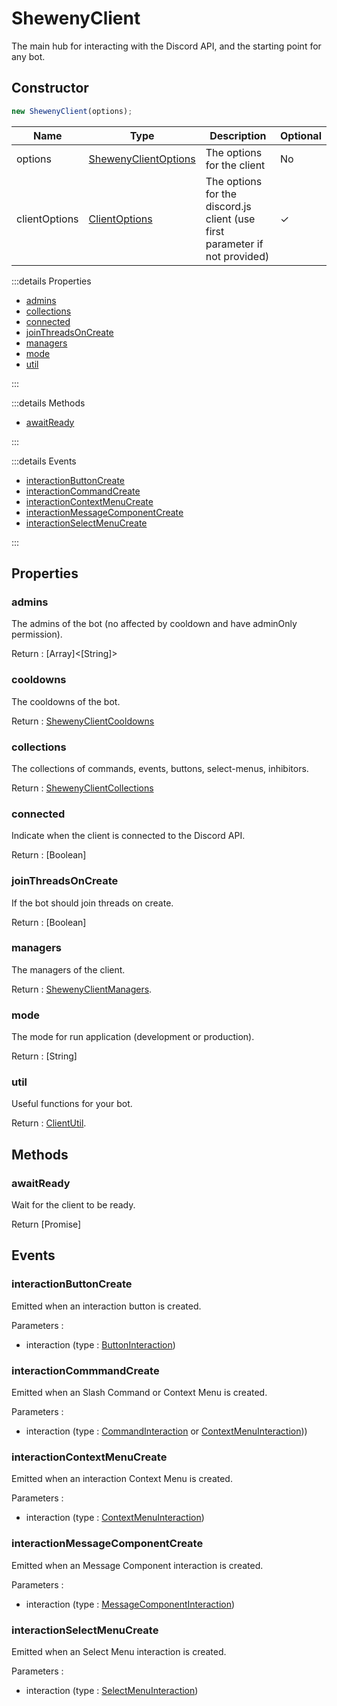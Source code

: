 # ShewenyClient

The main hub for interacting with the Discord API, and the starting point for any bot.

## Constructor

```js [Javascript CJS]
new ShewenyClient(options);
```

| Name          | Type                                                                             | Description                                                                 | Optional |
| ------------- | -------------------------------------------------------------------------------- | --------------------------------------------------------------------------- | -------- |
| options       | [ShewenyClientOptions](../typedef/ShewenyClientOptions.md)                       | The options for the client                                                  | No       |
| clientOptions | [ClientOptions](https://discord.js.org/#/docs/main/stable/typedef/ClientOptions) | The options for the discord.js client (use first parameter if not provided) | ✓        |

:::details Properties

- [admins](#admins)
- [collections](#collections)
- [connected](#connected)
- [joinThreadsOnCreate](#jointhreadsoncreate)
- [managers](#managers)
- [mode](#mode)
- [util](#util)

:::

:::details Methods

- [awaitReady](#awaitready)

:::

:::details Events

- [interactionButtonCreate](#interactionbuttoncreate)
- [interactionCommandCreate](#interactioncommandcreate)
- [interactionContextMenuCreate](#interactioncontextmenucreate)
- [interactionMessageComponentCreate](#interactionmessagecomponentcreate)
- [interactionSelectMenuCreate](#interactionselectmenucreate)

:::

## Properties

### admins

The admins of the bot (no affected by cooldown and have adminOnly permission).

Return : [Array]<[String]>

### cooldowns

The cooldowns of the bot.

Return : [ShewenyClientCooldowns](../typedef/ShewenyClientCooldowns.md)

### collections

The collections of commands, events, buttons, select-menus, inhibitors.

Return : [ShewenyClientCollections](../typedef/ShewenyClientCollections.md)

### connected

Indicate when the client is connected to the Discord API.

Return : [Boolean]

### joinThreadsOnCreate

If the bot should join threads on create.

Return : [Boolean]

### managers

The managers of the client.

Return : [ShewenyClientManagers](../typedef/ShewenyClientManagers.md).

### mode

The mode for run application (development or production).

Return : [String]

### util

Useful functions for your bot.

Return : [ClientUtil](../client/ClientUtil.md).

## Methods

### awaitReady

Wait for the client to be ready.

Return [Promise]

## Events

### interactionButtonCreate

Emitted when an interaction button is created.

Parameters :

- interaction (type : [ButtonInteraction](https://discord.js.org/#/docs/main/stable/class/ButtonInteraction))

### interactionCommmandCreate

Emitted when an Slash Command or Context Menu is created.

Parameters :

- interaction (type : [CommandInteraction](https://discord.js.org/#/docs/main/stable/class/CommandInteraction) or [ContextMenuInteraction](https://discord.js.org/#/docs/main/stable/class/ContextMenuInteraction)))

### interactionContextMenuCreate

Emitted when an interaction Context Menu is created.

Parameters :

- interaction (type : [ContextMenuInteraction](https://discord.js.org/#/docs/main/stable/class/ContextMenuInteraction))

### interactionMessageComponentCreate

Emitted when an Message Component interaction is created.

Parameters :

- interaction (type : [MessageComponentInteraction](https://discord.js.org/#/docs/main/stable/class/MessageComponentInteraction))

### interactionSelectMenuCreate

Emitted when an Select Menu interaction is created.

Parameters :

- interaction (type : [SelectMenuInteraction](https://discord.js.org/#/docs/main/stable/class/SelectMenuInteraction))
